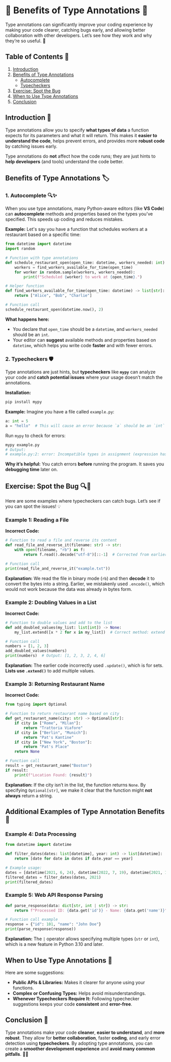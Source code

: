 # 📘 **Benefits of Type Annotations** 🐍

Type annotations can significantly improve your coding experience by making your code clearer, catching bugs early, and allowing better collaboration with other developers. Let’s see how they work and why they’re so useful. 🚀


## **Table of Contents** 📖
1. [Introduction](#introduction-)
2. [Benefits of Type Annotations](#benefits-of-type-annotations-)
   - [Autocomplete](#autocomplete-)
   - [Typecheckers](#typecheckers-)
3. [Exercise: Spot the Bug](#exercise-spot-the-bug-)
4. [When to Use Type Annotations](#when-to-use-type-annotations-)
5. [Conclusion](#conclusion-)


## **Introduction** 🏁

Type annotations allow you to specify **what types of data** a function expects for its parameters and what it will return. This makes it **easier to understand the code**, helps prevent errors, and provides more **robust code** by catching issues early.

Type annotations do **not** affect how the code runs; they are just hints to **help developers** (and tools) understand the code better.


## **Benefits of Type Annotations** 🏷️

### **1. Autocomplete** 🔍✨

When you use type annotations, many Python-aware editors (like **VS Code**) can **autocomplete** methods and properties based on the types you’ve specified. This speeds up coding and reduces mistakes.

**Example:**
Let's say you have a function that schedules workers at a restaurant based on a specific time:
```python
from datetime import datetime
import random

# Function with type annotations
def schedule_restaurant_open(open_time: datetime, workers_needed: int) -> None:
    workers = find_workers_available_for_time(open_time)
    for worker in random.sample(workers, workers_needed):
        print(f"Scheduled {worker} to work at {open_time}.")

# Helper function
def find_workers_available_for_time(open_time: datetime) -> list[str]:
    return ["Alice", "Bob", "Charlie"]

# Function call
schedule_restaurant_open(datetime.now(), 2)
```

**What happens here:**
- You declare that `open_time` should be a `datetime`, and `workers_needed` should be an `int`.
- Your editor can **suggest** available methods and properties based on `datetime`, which helps you write code **faster** and with fewer errors.

### **2. Typecheckers** 🛡️

Type annotations are just hints, but **typecheckers** like **`mypy`** can analyze your code and **catch potential issues** where your usage doesn’t match the annotations.

**Installation:**
```bash
pip install mypy
```

**Example:**
Imagine you have a file called `example.py`:
```python
a: int = 5
a = "hello"  # This will cause an error because `a` should be an `int`
```

Run `mypy` to check for errors:
```bash
mypy example.py
# Output:
# example.py:2: error: Incompatible types in assignment (expression has type "str", variable has type "int")
```

**Why it’s helpful:** You catch errors **before** running the program. It saves you **debugging time** later on.


## **Exercise: Spot the Bug** 🔍🐞

Here are some examples where typecheckers can catch bugs. Let’s see if you can spot the issues! 💡

### **Example 1: Reading a File**
**Incorrect Code:**
```python
# Function to read a file and reverse its content
def read_file_and_reverse_it(filename: str) -> str:
    with open(filename, "rb") as f:
        return f.read().decode("utf-8")[::-1]  # Corrected from earlier

# Function call
print(read_file_and_reverse_it("example.txt"))
```

**Explanation:** 
We read the file in binary mode (`rb`) and then **decode** it to convert the bytes into a string. Earlier, we mistakenly used `.encode()`, which would not work because the data was already in bytes form. 

### **Example 2: Doubling Values in a List**
**Incorrect Code:**
```python
# Function to double values and add to the list
def add_doubled_values(my_list: list[int]) -> None:
    my_list.extend([x * 2 for x in my_list])  # Correct method: extend

# Function call
numbers = [1, 2, 3]
add_doubled_values(numbers)
print(numbers)  # Output: [1, 2, 3, 2, 4, 6]
```

**Explanation:**
The earlier code incorrectly used `.update()`, which is for sets. **Lists use `.extend()`** to add multiple values.

### **Example 3: Returning Restaurant Name**
**Incorrect Code:**
```python
from typing import Optional

# Function to return restaurant name based on city
def get_restaurant_name(city: str) -> Optional[str]:
    if city in ["Rome", "Milan"]:
        return "Trattoria Viafore"
    if city in ["Berlin", "Munich"]:
        return "Pat's Kantine"
    if city in ["New York", "Boston"]:
        return "Pat's Place"
    return None

# Function call
result = get_restaurant_name("Boston")
if result:
    print(f"Location Found: {result}")
```

**Explanation:**
If the city isn’t in the list, the function returns `None`. By specifying `Optional[str]`, we make it clear that the function might **not always** return a string.


## **Additional Examples of Type Annotation Benefits** 🧩

### **Example 4: Data Processing**
```python
from datetime import datetime

def filter_dates(dates: list[datetime], year: int) -> list[datetime]:
    return [date for date in dates if date.year == year]

# Example usage:
dates = [datetime(2021, 6, 24), datetime(2022, 7, 19), datetime(2021, 12, 31)]
filtered_dates = filter_dates(dates, 2021)
print(filtered_dates)
```

### **Example 5: Web API Response Parsing**
```python
def parse_response(data: dict[str, int | str]) -> str:
    return f"Processed ID: {data.get('id')} - Name: {data.get('name')}"

# Function call example
response = {"id": 101, "name": "John Doe"}
print(parse_response(response))
```

**Explanation:** 
The `|` operator allows specifying multiple types (`str` or `int`), which is a new feature in Python 3.10 and later.


## **When to Use Type Annotations** 🧠

Here are some suggestions:
- **Public APIs & Libraries:** Makes it clearer for anyone using your functions.
- **Complex or Confusing Types:** Helps avoid misunderstandings.
- **Whenever Typecheckers Require It:** Following typechecker suggestions keeps your code **consistent** and **error-free**.


## **Conclusion** 🏁

Type annotations make your code **cleaner**, **easier to understand**, and **more robust**. They allow for **better collaboration**, faster **coding**, and early error detection using **typecheckers**. By adopting type annotations, you can create a **smoother development experience** and **avoid many common pitfalls**. 🐍🚀
